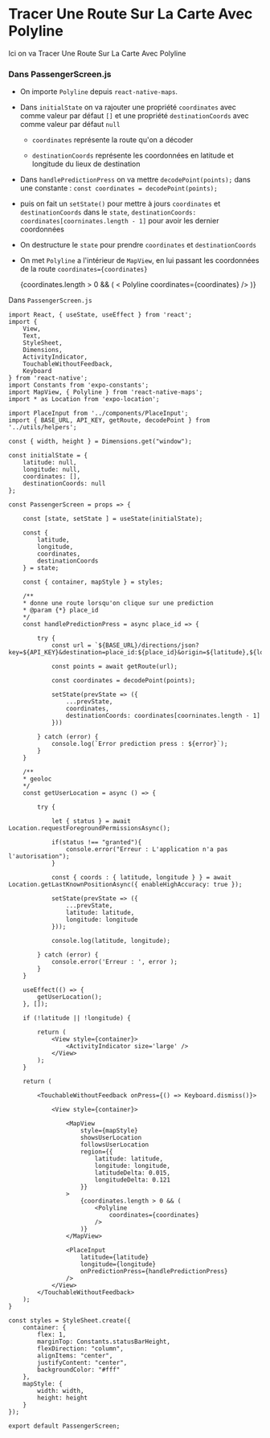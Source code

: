 # Tracer Une Route Sur La Carte Avec Polyline

Ici on va Tracer Une Route Sur La Carte Avec Polyline

### Dans PassengerScreen.js

- On importe `Polyline` depuis `react-native-maps`.

- Dans `initialState` on va rajouter une propriété `coordinates` avec comme valeur par défaut `[]` et une propriété `destinationCoords` avec comme valeur par défaut `null`

    - `coordinates` représente la route qu'on a décoder

    - `destinationCoords` représente les coordonnées en latitude et longitude du lieux de destination 

- Dans `handlePredictionPress` on va mettre `decodePoint(points);` dans une constante : `const coordinates = decodePoint(points);`

- puis on fait un `setState()` pour mettre à jours `coordinates` et `destinationCoords` dans le `state`, `destinationCoords: coordinates[coorninates.length - 1]` pour avoir les dernier coordonnées

- On destructure le `state` pour prendre `coordinates` et `destinationCoords`


- On met `Polyline` a l'intérieur de `MapView`, en lui passant les coordonnées de la route `coordinates={coordinates}`

    {coordinates.length > 0 && ( < Polyline  coordinates={coordinates} /> )}

Dans `PassengerScreen.js`

    import React, { useState, useEffect } from 'react';
    import { 
        View,
        Text,
        StyleSheet,
        Dimensions,
        ActivityIndicator,
        TouchableWithoutFeedback,
        Keyboard
    } from 'react-native';
    import Constants from 'expo-constants';
    import MapView, { Polyline } from 'react-native-maps';
    import * as Location from 'expo-location';

    import PlaceInput from '../components/PlaceInput';
    import { BASE_URL, API_KEY, getRoute, decodePoint } from '../utils/helpers';

    const { width, height } = Dimensions.get("window");

    const initialState = { 
        latitude: null, 
        longitude: null,
        coordinates: [],
        destinationCoords: null 
    };

    const PassengerScreen = props => {

        const [state, setState ] = useState(initialState);

        const { 
            latitude, 
            longitude,
            coordinates,
            destinationCoords 
        } = state;

        const { container, mapStyle } = styles;

        /**
        * donne une route lorsqu'on clique sur une prediction
        * @param {*} place_id 
        */
        const handlePredictionPress = async place_id => {

            try {
                const url = `${BASE_URL}/directions/json?key=${API_KEY}&destination=place_id:${place_id}&origin=${latitude},${longitude}`;

                const points = await getRoute(url);

                const coordinates = decodePoint(points);

                setState(prevState => ({
                    ...prevState,
                    coordinates,
                    destinationCoords: coordinates[coorninates.length - 1]
                }))

            } catch (error) {
                console.log(`Error prediction press : ${error}`);
            }
        }

        /**
        * geoloc
        */
        const getUserLocation = async () => {

            try {

                let { status } = await Location.requestForegroundPermissionsAsync();

                if(status !== "granted"){
                    console.error("Erreur : L'application n'a pas l'autorisation");
                }

                const { coords : { latitude, longitude } } = await Location.getLastKnownPositionAsync({ enableHighAccuracy: true });

                setState(prevState => ({
                    ...prevState,
                    latitude: latitude,
                    longitude: longitude 
                }));

                console.log(latitude, longitude);
                
            } catch (error) {
                console.error('Erreur : ', error );
            }
        }

        useEffect(() => {
            getUserLocation();
        }, []);

        if (!latitude || !longitude) {
            
            return (
                <View style={container}>
                    <ActivityIndicator size='large' />
                </View>
            );
        }

        return (

            <TouchableWithoutFeedback onPress={() => Keyboard.dismiss()}>

                <View style={container}>

                    <MapView 
                        style={mapStyle} 
                        showsUserLocation
                        followsUserLocation
                        region={{
                            latitude: latitude,
                            longitude: longitude,
                            latitudeDelta: 0.015,
                            longitudeDelta: 0.121
                        }}
                    >
                        {coordinates.length > 0 && (
                            <Polyline 
                                coordinates={coordinates}
                            />
                        )}
                    </MapView>

                    <PlaceInput 
                        latitude={latitude} 
                        longitude={longitude}
                        onPredictionPress={handlePredictionPress}
                    />
                </View>
            </TouchableWithoutFeedback>
        );
    }

    const styles = StyleSheet.create({
        container: {
            flex: 1,
            marginTop: Constants.statusBarHeight,
            flexDirection: "column",
            alignItems: "center",
            justifyContent: "center",
            backgroundColor: "#fff"
        },
        mapStyle: {
            width: width,
            height: height
        }
    });

    export default PassengerScreen;